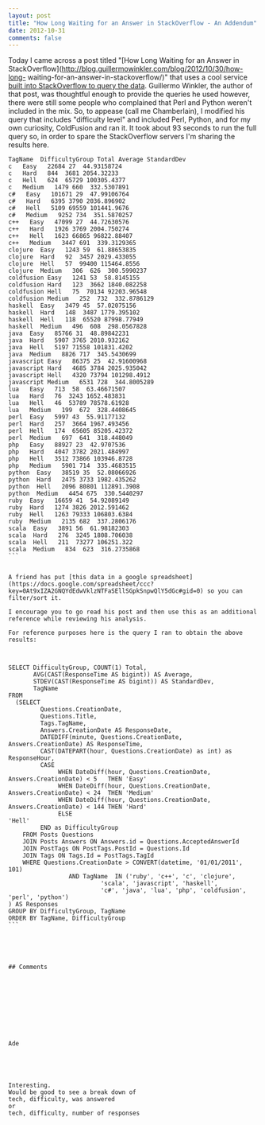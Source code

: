 ```yaml
---
layout: post
title: "How Long Waiting for an Answer in StackOverflow - An Addendum"
date: 2012-10-31
comments: false
---
```

Today I came across a post titled "[How Long Waiting for an Answer in
StackOverflow](http://blog.guillermowinkler.com/blog/2012/10/30/how-long-
waiting-for-an-answer-in-stackoverflow/)" that uses a cool service [built into
StackOverflow to query the data](http://data.stackexchange.com/faq).
Guillermo Winkler, the author of that post, was  thoughtful enough to provide
the queries he used however, there were still some people who complained that
Perl and Python weren't included in the mix.  So, to appease (call me
Chamberlain), I modified his query that includes "difficulty level" and
included Perl, Python, and for my own curiosity, ColdFusion and ran it.  It
took about 93 seconds to run the full query so, in order to spare the
StackOverflow servers I'm sharing the results here.  
  

    
    
    TagName  DifficultyGroup Total Average StandardDev  
    c   Easy   22684 27  44.93158724  
    c   Hard   844  3681 2054.32233  
    c   Hell   624  65729 100305.4377  
    c   Medium   1479 660  332.5307891  
    c#   Easy   101671 29  47.99106764  
    c#   Hard   6395 3790 2036.896902  
    c#   Hell   5109 69559 101441.9676  
    c#   Medium   9252 734  351.5870257  
    c++   Easy   47099 27  44.72630576  
    c++   Hard   1926 3769 2004.750274  
    c++   Hell   1623 66865 96822.88407  
    c++   Medium   3447 691  339.3129365  
    clojure  Easy   1243 59  61.88653835  
    clojure  Hard   92  3457 2029.433055  
    clojure  Hell   57  99400 115464.8556  
    clojure  Medium   306  626  300.5990237  
    coldfusion Easy   1241 53  58.8145155  
    coldfusion Hard   123  3662 1840.082258  
    coldfusion Hell   75  70134 92203.96548  
    coldfusion Medium   252  732  332.8786129  
    haskell  Easy   3479 45  57.02075156  
    haskell  Hard   148  3487 1779.395102  
    haskell  Hell   118  65520 87998.77949  
    haskell  Medium   496  608  298.0567828  
    java  Easy   85766 31  48.89842231  
    java  Hard   5907 3765 2010.932162  
    java  Hell   5197 71558 101831.4202  
    java  Medium   8826 717  345.5430699  
    javascript Easy   86375 25  42.91600968  
    javascript Hard   4685 3784 2025.935042  
    javascript Hell   4320 73794 101298.4912  
    javascript Medium   6531 728  344.8005289  
    lua   Easy   713  58  63.46671507  
    lua   Hard   76  3243 1652.483831  
    lua   Hell   46  53789 78578.61928  
    lua   Medium   199  672  328.4408645  
    perl  Easy   5997 43  55.91177132  
    perl  Hard   257  3664 1967.493456  
    perl  Hell   174  65605 85205.42372  
    perl  Medium   697  641  318.448049  
    php   Easy   88927 23  42.9707536  
    php   Hard   4047 3782 2021.484997  
    php   Hell   3512 73866 103946.8728  
    php   Medium   5901 714  335.4683515  
    python  Easy   38519 35  52.08066926  
    python  Hard   2475 3733 1982.435262  
    python  Hell   2096 80801 112891.3908  
    python  Medium   4454 675  330.5440297  
    ruby  Easy   16659 41  54.92089149  
    ruby  Hard   1274 3826 2012.591462  
    ruby  Hell   1263 79333 106803.6384  
    ruby  Medium   2135 682  337.2806176  
    scala  Easy   3891 56  61.98182303  
    scala  Hard   276  3245 1808.706038  
    scala  Hell   211  73277 106251.322  
    scala  Medium   834  623  316.2735868  
    ```
     
    
    A friend has put [this data in a google spreadsheet](https://docs.google.com/spreadsheet/ccc?key=0At9xIZA2GNQYdEdwVklzNTFaSEllSGpkSnpwQlY5dGc#gid=0) so you can filter/sort it. 
    
    I encourage you to go read his post and then use this as an additional reference while reviewing his analysis. 
    
    For reference purposes here is the query I ran to obtain the above results: 
    
    
      
    SELECT DifficultyGroup, COUNT(1) Total,  
           AVG(CAST(ResponseTime AS bigint)) AS Average,  
           STDEV(CAST(ResponseTime AS bigint)) AS StandardDev,  
           TagName  
    FROM   
      (SELECT  
             Questions.CreationDate,   
             Questions.Title,   
             Tags.TagName,  
             Answers.CreationDate AS ResponseDate,  
             DATEDIFF(minute, Questions.CreationDate, Answers.CreationDate) AS ResponseTime,  
             CAST(DATEPART(hour, Questions.CreationDate) as int) as ResponseHour,  
             CASE   
                  WHEN DateDiff(hour, Questions.CreationDate, Answers.CreationDate) < 5   THEN 'Easy'  
                  WHEN DateDiff(hour, Questions.CreationDate, Answers.CreationDate) < 24  THEN 'Medium'  
                  WHEN DateDiff(hour, Questions.CreationDate, Answers.CreationDate) < 144 THEN 'Hard'  
                  ELSE                                                                         'Hell'  
             END as DifficultyGroup  
        FROM Posts Questions  
        JOIN Posts Answers ON Answers.id = Questions.AcceptedAnswerId  
        JOIN PostTags ON PostTags.PostId = Questions.Id  
        JOIN Tags ON Tags.Id = PostTags.TagId  
        WHERE Questions.CreationDate > CONVERT(datetime, '01/01/2011', 101)    
                     AND TagName  IN ('ruby', 'c++', 'c', 'clojure',   
                              'scala', 'javascript', 'haskell',  
                              'c#', 'java', 'lua', 'php', 'coldfusion', 'perl', 'python')  
    ) AS Responses  
    GROUP BY DifficultyGroup, TagName  
    ORDER BY TagName, DifficultyGroup  
    ```
    
    
    
    
    
    ## Comments
    
    
    
    
    
    
    
    
    
    
    Ade
    
    
    
    
    
    Interesting.  
    Would be good to see a break down of   
    tech, difficulty, was answered  
    or   
    tech, difficulty, number of responses
    
    
    
    
    
    
    
    
    

